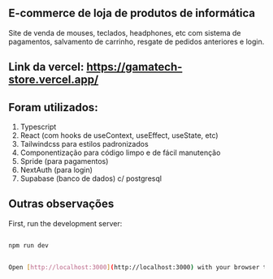 ## E-commerce de loja de produtos de informática

Site de venda de mouses, teclados, headphones, etc com sistema de pagamentos, salvamento de carrinho, resgate de pedidos anteriores e login.

## Link da vercel: https://gamatech-store.vercel.app/

## Foram utilizados:
1) Typescript
2) React (com hooks de useContext, useEffect, useState, etc)
5) Tailwindcss para estilos padronizados
6) Componentização para código limpo e de fácil manutenção
7) Spride (para pagamentos)
8) NextAuth (para login)
9) Supabase (banco de dados) c/ postgresql

## Outras observações

First, run the development server:

```bash

npm run dev


Open [http://localhost:3000](http://localhost:3000) with your browser to see the result.

```

<!-- IMPLEMENTAR
 1) Exclusão de pedido -->
